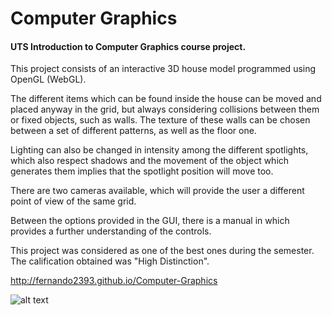 # Computer Graphics
#### UTS Introduction to Computer Graphics course project.

This project consists of an interactive 3D house model programmed using OpenGL (WebGL).

The different items which can be found inside the house can be moved and placed anyway in the grid, but always considering collisions between them or fixed objects, such as walls. The texture of these walls can be chosen between a set of different patterns, as well as the floor one.

Lighting can also be changed in intensity among the different spotlights, which also respect shadows and the movement of the object which generates them implies that the spotlight position will move too.

There are two cameras available, which will provide the user a different point of view of the same grid.

Between the options provided in the GUI, there is a manual in which provides a further understanding of the controls.

This project was considered as one of the best ones during the semester. The calification obtained was "High Distinction".

http://fernando2393.github.io/Computer-Graphics

![alt text](https://github.com/fernando2393/Computer-Graphics/blob/master/Screenshot_1.png)
